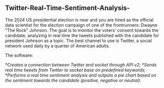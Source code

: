 ## Twitter-Real-Time-Sentiment-Analysis-
 

The 2024 US presidential election is near and you are hired as the official data scientist for the election campaign of one of the frontrunners: Dwayne "The Rock" Johnson.
The goal is to monitor the voters' consent towards the candidate, analyzing in real time the tweets published with the candidate for president Johnson as a topic.
The best channel to use is Twitter, a social network used daily by a quarter of American adults.

The software:

*_Creates a connection between Twitter and socket through API v2;_
*_Sends real time tweets from Twitter to socket base on predefined keywords;_
*_Performs a real time sentiment analysis and outputs a pie chart based on the sentiment towards the candidate (positive, negative or neutral)._
